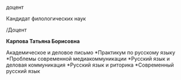 доцент

Кандидат филологических наук

/Доцент

**Карпова Татьяна Борисовна**

Академическое и деловое письмо
	*Практикум по русскому языку
	*Проблемы современной медиакоммуникации
	*Русский язык и деловая коммуникация
	*Русский язык и риторика
	*Современный русский язык